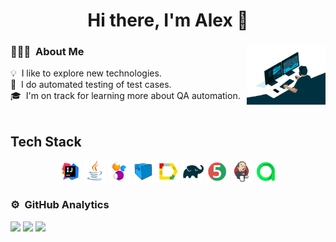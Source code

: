 <h1 align="center">Hi there, I'm Alex 👋</h1>

### 👨🏻‍💻 &nbsp;About Me <img width="25%" src="files/68747470733a2f2f63646e2e6472696262626c652e636f6d2f75736572732f3733303730332f73637265656e73686f74732f363538313234332f6176656e746f2e676966.gif" align="right"/>

💡 &nbsp;I like to explore new technologies.\
💾 &nbsp;I do automated testing of test cases. \
🎓 &nbsp;I'm on track for learning more about QA automation.\
&nbsp;








## Tech Stack
 <p align="center">
<img width="7%" title="IntelliJ IDEA" src="files/Idea.svg">
<img width="7%" title="Java" src="files/Java.svg">
<img width="7%" title="Selenide" src="files/Selenide.svg">
<img width="7%" title="Selenoid" src="files/Selenoid.svg">
<img width="7%" title="Allure Report" src="files/Allure.svg">
<img width="7%" title="Gradle" src="files/Gradle.svg">
<img width="7%" title="JUnit5" src="files/Junit5.svg">
<img width="7%" title="Jenkins" src="files/Jenkins.svg">
<img width="7%" title="Allure" src="files/Allure_TO.svg">
</p>


### ⚙️ &nbsp;GitHub Analytics


![](http://github-profile-summary-cards.vercel.app/api/cards/stats?username=Iskander-D&theme=github_dark)
![](http://github-profile-summary-cards.vercel.app/api/cards/repos-per-language?username=Iskander-D&theme=github_dark)
![](https://github-profile-summary-cards.vercel.app/api/cards/profile-details?username=Iskander-D&theme=github_dark)

